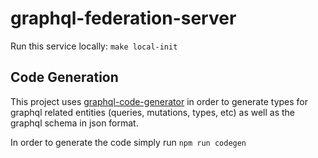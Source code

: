 # graphql-federation-server

Run this service locally:
`make local-init`

## Code Generation
This project uses [graphql-code-generator](https://github.com/dotansimha/graphql-code-generator) in order to generate types for graphql related entities (queries, mutations, types, etc) as well as the graphql schema in json format.

In order to generate the code simply run `npm run codegen`